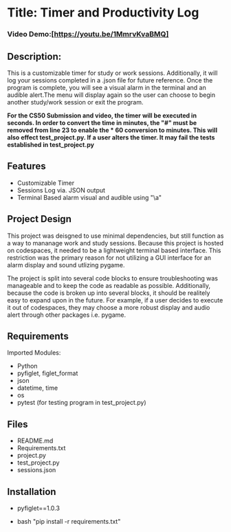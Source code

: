 # Title: Timer and Productivity Log

### Video Demo:[https://youtu.be/1MmrvKvaBMQ]

## Description:
This is a customizable timer for study or work sessions. Additionally, it will log your sessions completed in a .json file for future reference. Once the program is complete, you will see a visual alarm in the terminal and an audible alert.The menu will display again so the user can choose to begin another study/work session or exit the program.

**For the CS50 Submission and video, the timer will be executed in seconds. In order to convert the time in minutes, the "#" must be removed from line 23 to enable the * 60 conversion to minutes. This will also effect test_project.py. If a user alters the timer. It may fail the tests established in test_project.py**

## Features ##
- Customizable Timer
- Sessions Log via. JSON output
- Terminal Based alarm visual and audible using "\a"

## Project Design ##
This project was deisgned to use minimal dependencies, but still function as a way to mananage work and study sessions. Because this project is hosted on codespaces, it needed to be a lightweight terminal based interface. This restriction was the primary reason for not utilizing a GUI interface for an alarm display and sound utlizing pygame.

The project is split into several code blocks to ensure troubleshooting was manageable and to keep the code as readable as possible. Additionally, because the code is broken up into several blocks, it should be realitely easy to expand upon in the future. For example, if a user decides to execute it out of codespaces, they may choose a more robust display and audio alert through other packages i.e. pygame.

## Requirements ##
Imported Modules:
- Python
- pyfiglet, figlet_format
- json
- datetime, time
- os
- pytest (for testing program in test_project.py)


## Files ##
- README.md
- Requirements.txt
- project.py
- test_project.py
- sessions.json

## Installation ##
- pyfiglet==1.0.3

- bash "pip install -r requirements.txt"
